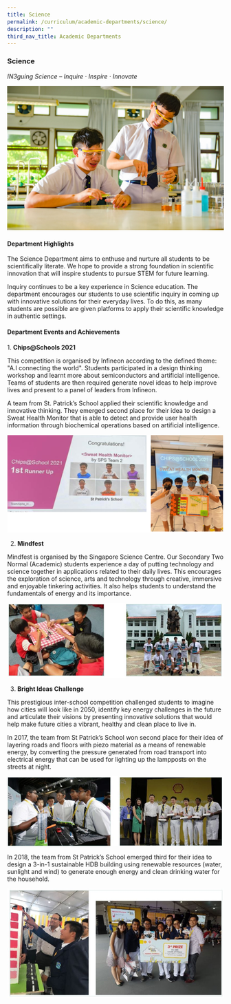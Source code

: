 ```yaml
---
title: Science
permalink: /curriculum/academic-departments/science/
description: ""
third_nav_title: Academic Departments
---
```

### **Science**

_IN3guing Science – Inquire · Inspire · Innovate_

![](/images/S1.jpg)

#### **Department Highlights**

The Science Department aims to enthuse and nurture all students to be scientifically literate. We hope to provide a strong foundation in scientific innovation that will inspire students to pursue STEM for future learning.  

  

Inquiry continues to be a key experience in Science education. The department encourages our students to use scientific inquiry in coming up with innovative solutions for their everyday lives. To do this, as many students are possible are given platforms to apply their scientific knowledge in authentic settings.

#### **Department Events and Achievements**

1. **Chips@Schools 2021**

This competition is organised by Infineon according to the defined theme: "A.I connecting the world". Students participated in a design thinking workshop and learnt more about semiconductors and artificial intelligence. Teams of students are then required generate novel ideas to help improve lives and present to a panel of leaders from Infineon.



A team from St. Patrick’s School applied their scientific knowledge and innovative thinking. They emerged second place for their idea to design a Sweat Health Monitor that is able to detect and provide user health information through biochemical operations based on artificial intelligence.

![](/images/S2.png)

2. **Mindfest**  

Mindfest is organised by the Singapore Science Centre. Our Secondary Two Normal (Academic) students experience a day of putting technology and science together in applications related to their daily lives. This encourages the exploration of science, arts and technology through creative, immersive and enjoyable tinkering activities. It also helps students to understand the fundamentals of energy and its importance.

![](/images/S7.jpg)

3.  **Bright Ideas Challenge**

This prestigious inter-school competition challenged students to imagine how cities will look like in 2050, identify key energy challenges in the future and articulate their visions by presenting innovative solutions that would help make future cities a vibrant, healthy and clean place to live in.

  

In 2017, the team from St Patrick’s School won second place for their idea of layering roads and floors with piezo material as a means of renewable energy, by converting the pressure generated from road transport into electrical energy that can be used for lighting up the lampposts on the streets at night.

![](/images/S3.jpg)

In 2018, the team from St Patrick’s School emerged third for their idea to design a 3-in-1 sustainable HDB building using renewable resources (water, sunlight and wind) to generate enough energy and clean drinking water for the household.

![](/images/S4.jpg)